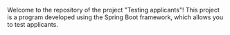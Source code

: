 Welcome to the repository of the project "Testing applicants"! This project is a program developed using the Spring Boot framework, which allows you to test applicants.
